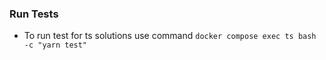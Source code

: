 ### Run Tests
- To run test for ts solutions use command `docker compose exec ts bash -c "yarn test"`